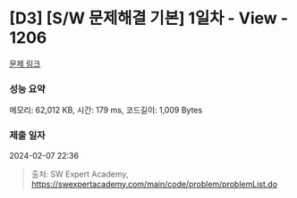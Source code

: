 # [D3] [S/W 문제해결 기본] 1일차 - View - 1206 

[문제 링크](https://swexpertacademy.com/main/code/problem/problemDetail.do?contestProbId=AV134DPqAA8CFAYh) 

### 성능 요약

메모리: 62,012 KB, 시간: 179 ms, 코드길이: 1,009 Bytes

### 제출 일자

2024-02-07 22:36



> 출처: SW Expert Academy, https://swexpertacademy.com/main/code/problem/problemList.do